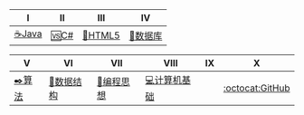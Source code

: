 

| Ⅰ | Ⅱ | Ⅲ | Ⅳ |
|---|---|---| ---| 
| [☕Java️](Interview-Java/Java.md)|[🆚C#](Interview-NET/NET.md)|[📄HTML5](Interview-HTML/HTML.md)| [💾数据库](Interview-DB/DB.md)|


| Ⅴ | Ⅵ | Ⅶ | Ⅷ | Ⅸ | Ⅹ |
|---|---|---|---|---|---|
|[✒️算法](Interview-Other/Algorithm.md)|[📐数据结构](Interview-Other/DS.md)|[💏编程思想](Interview-Other/Thinking.md)|[💻计算机基础](Interview-Other/ComputerBasic.md)||[:octocat:GitHub](Interview-Other/GitHub.md)|

 
 
